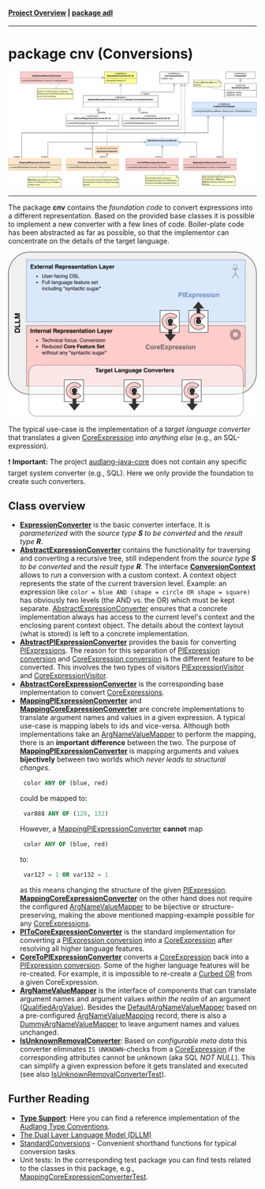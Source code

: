 #### [Project Overview](../../../../../../../README.md) | [package adl](../README.md)
----

# package cnv (Conversions)

![cnv-overview](./cnv-classes.svg)

----

The package **cnv** contains the *foundation code* to convert expressions into a different representation. Based on the provided base classes it is possible to implement a new converter with a few lines of code. Boiler-plate code has been abstracted as far as possible, so that the implementor can concentrate on the details of the target language.

![cnv-overview](./cnv-converters.svg)

The typical use-case is the implementation of a *target language converter* that translates a given [CoreExpression](../irl/CoreExpression.java) into *anything else* (e.g., an SQL-expression).

:exclamation: **Important:** The project [audlang-java-core](../../../../../../../README.md) does not contain any specific target system converter (e.g., SQL). Here we only provide the foundation to create such converters.


## Class overview

 * **[ExpressionConverter](ExpressionConverter.java)** is the basic converter interface. It is *parameterized* with the *source type **S** to be converted* and the *result type **R***.
 * **[AbstractExpressionConverter](AbstractExpressionConverter.java)** contains the functionality for traversing and converting a recursive tree, still independent from the *source type **S** to be converted* and the *result type **R***. The interface **[ConversionContext](ConversionContext.java)** allows to run a conversion with a custom context. A context object represents the state of the current traversion level. Example: an expression like `color = blue AND (shape = circle OR shape = square)` has obviously two levels (the AND vs. the OR) which must be kept separate. [AbstractExpressionConverter](AbstractExpressionConverter.java) ensures that a concrete implementation always has access to the current level's context and the enclosing parent context object. The details about the context layout (what is stored) is left to a concrete implementation.
 * **[AbstractPlExpressionConverter](AbstractPlExpressionConverter.java)** provides the basis for converting [PlExpressions](../erl/PlExpression.java). The reason for this separation of [PlExpression conversion](../erl/PlExpression.java) and [CoreExpression conversion](../erl/CoreExpression.java) is the different feature to be converted. This involves the two types of visitors [PlExpressionVisitor](../erl/PlExpressionVisitor.java) and [CoreExpressionVisitor](../irl/CoreExpressionVisitor.java).
 * **[AbstractCoreExpressionConverter](AbstractCoreExpressionConverter.java)** is the corresponding base implementation to convert [CoreExpressions](../erl/CoreExpression.java).
 * **[MappingPlExpressionConverter](MappingPlExpressionConverter.java)** and **[MappingCoreExpressionConverter](MappingCoreExpressionConverter.java)** are concrete implementations to translate argument names and values in a given expression. A typical use-case is mapping labels to ids and vice-versa. Although both implementations take an [ArgNameValueMapper](ArgNameValueMapper.java) to perform the mapping, there is an **important difference** between the two. The purpose of **[MappingPlExpressionConverter](MappingPlExpressionConverter.java)** is mapping arguments and values **bijectively** between two worlds which *never leads to structural changes*. 
   ```sql
    color ANY OF (blue, red)
   ```
   could be mapped to:
   ```sql
    var888 ANY OF (128, 132)
   ```
   However, a [MappingPlExpressionConverter](MappingPlExpressionConverter.java) **cannot** map
   ```sql
    color ANY OF (blue, red)
   ```
   to:
   ```sql
    var127 = 1 OR var132 = 1
   ```
   as this means changing the structure of the given [PlExpression](../erl/PlExpression.java). **[MappingCoreExpressionConverter](MappingCoreExpressionConverter.java)** on the other hand does not require the configured [ArgNameValueMapper](ArgNameValueMapper.java) to be bijective or structure-preserving, making the above mentioned mapping-example possible for any [CoreExpressions](../erl/CoreExpression.java).
 * **[PlToCoreExpressionConverter](PlToCoreExpressionConverter.java)** is the standard implementation for converting a [PlExpression conversion](../erl/PlExpression.java) into a [CoreExpression](../irl/CoreExpression.java) after resolving all higher language features.
 * **[CoreToPlExpressionConverter](CoreToPlExpressionConverter.java)** converts a [CoreExpression](../irl/CoreExpression.java) back into a [PlExpression conversion](../erl/PlExpression.java). Some of the higher language features will be re-created. For example, it is impossible to re-create a [Curbed OR](https://github.com/KarlEilebrecht/audlang-spec/blob/main/doc/AudienceDefinitionLanguageSpecification.md#43-curbed-or) from a given CoreExpression.
 * **[ArgNameValueMapper](ArgNameValueMapper.java)** is the interface of components that can translate argument names and argument values *within the realm* of an argument ([QualifiedArgValue](QualifiedArgValue.java)). Besides the [DefaultArgNameValueMapper](DefaultArgNameValueMapper.java) based on a pre-configured [ArgNameValueMapping](ArgNameValueMapping.java) record, there is also a [DummyArgNameValueMapper](DummyArgNameValueMapper.java) to leave argument names and values unchanged.
 * **[IsUnknownRemovalConverter](IsUnknownRemovalConverter.java)**: Based on *configurable meta data* this converter eliminates `IS UNKNOWN`-checks from a [CoreExpression](../irl/CoreExpression.java) if the corresponding attributes cannot be unknown (aka SQL *NOT NULL*). This can simplify a given expression before it gets translated and executed (see also [IsUnknownRemovalConverterTest](../../../../../../test/java/de/calamanari/adl/cnv/IsUnknownRemovalConverterTest.java)).


## Further Reading
 * **[Type Support](./tps/README.md)**: Here you can find a reference implementation of the [Audlang Type Conventions](https://github.com/KarlEilebrecht/audlang-spec/blob/main/doc/AudienceDefinitionLanguageSpecification.md#2-type-conventions).
 * [The Dual Layer Language Model (DLLM)](../../../../../../../TheDualLayerLanguageModel.md)
 * [StandardConversions](../cnv/StandardConversions.java) - Convenient shorthand functions for typical conversion tasks.
 * Unit tests: In the corresponding test package you can find tests related to the classes in this package, e.g., [MappingCoreExpressionConverterTest](../../../../../../test/java/de/calamanari/adl/cnv/MappingCoreExpressionConverterTest.java).



